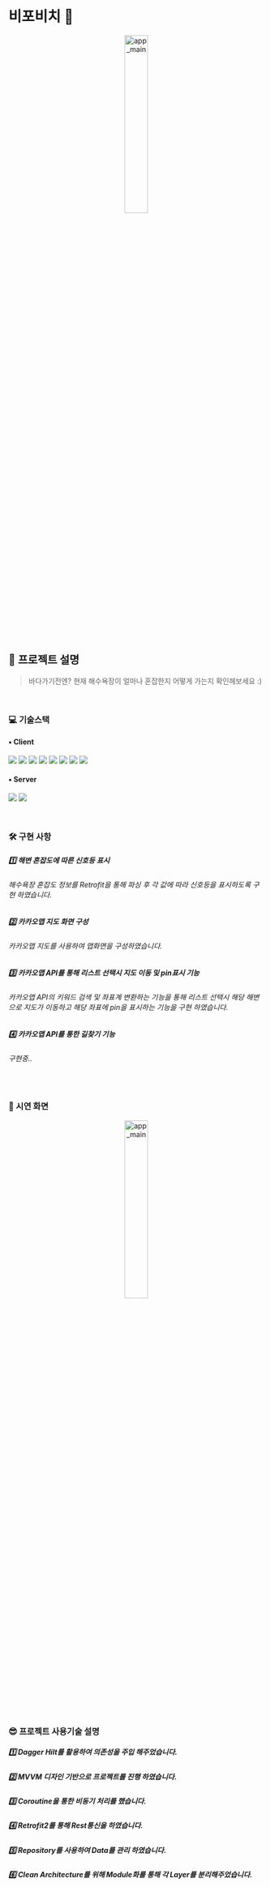 # 비포비치 🌊 

<div align="center">
 <img width="30%" alt="app_main" src="https://user-images.githubusercontent.com/65700842/200157256-b64cba2c-dd60-4dc8-814f-7347e2ab9a75.png">
</div>

<br>

## 🤔 프로젝트 설명

> 바다가기전엔? 현재 해수욕장이 얼마나 혼잡한지 어떻게 가는지 확인헤보세요 :) 

<br>

### 💻 기술스택 
#### ▪️ Client
<p>
<img src="https://img.shields.io/badge/Anroid-3DDC84?style=for-the-badge&logo=Android&logoColor=white">
<img src="https://img.shields.io/badge/Kotlin-7F52FF?style=for-the-badge&logo=Kotlin&logoColor=white">
<img src="https://img.shields.io/badge/Retrofit2-3E4348?style=for-the-badge&logo=Square&logoColor=white">
<img src="https://img.shields.io/badge/OkHttp-3E4348?style=for-the-badge&logo=Square&logoColor=white">
<img src="https://img.shields.io/badge/MVVM-3DDC84?style=for-the-badge&logo=&logoColor=white">
<img src="https://img.shields.io/badge/Coroutine-3DDC84?style=for-the-badge&logo=&logoColor=white">
<img src="https://img.shields.io/badge/DataBinding-0F9D58?style=for-the-badge&logo=&logoColor=white">
<img src="https://img.shields.io/badge/Hilt-0F9D58?style=for-the-badge&logo=&logoColor=white">
</p>

#### ▪️ Server
<p>
<img src="https://img.shields.io/badge/OpenAPI-40AEF0?style=for-the-badge&logo=&logoColor=white">
<img src="https://img.shields.io/badge/KaKaoAPI-FFCD00?style=for-the-badge&logo=Kakao&logoColor=white">
</p>
<br>

### 🛠 구현 사항
##### 1️⃣ 해변 혼잡도에 따른 신호등 표시
###### 해수욕장 혼잡도 정보를 Retrofit을 통해 파싱 후 각 값에 따라 신호등을 표시하도록 구현 하였습니다.


##### 2️⃣ 카카오맵 지도 화면 구성
###### 카카오맵 지도를 사용하여 맵화면을 구성하였습니다.


##### 3️⃣ 카카오맵 API를 통해 리스트 선택시 지도 이동 및 pin표시 기능 
###### 카카오맵 API의 키워드 검색 및 좌표계 변환하는 기능을 통해 리스트 선택시 해당 해변으로 지도가 이동하고 해당 좌표에 pin을 표시하는 기능을 구현 하였습니다.


##### 4️⃣ 카카오맵 API를 통한 길찾기 기능
###### 구현중..


<br>

### 🎥 시연 화면
<div align="center">
 <img width="30%" alt="app_main" src="https://user-images.githubusercontent.com/65700842/208002575-05f47bc5-f16f-4756-a4c7-34d80e3f851c.gif">
</div>


### 😎 프로젝트 사용기술 설명
##### 1️⃣ Dagger Hilt를 활용하여 의존성을 주입 해주었습니다.
##### 2️⃣ MVVM 디자인 기반으로 프로젝트를 진행 하였습니다.
##### 3️⃣ Coroutine을 통한 비동기 처리를 했습니다.
##### 4️⃣ Retrofit2를 통해 Rest통신을 하였습니다.
##### 5️⃣ Repository를 사용하여 Data를 관리 하였습니다.
##### 6️⃣ Clean Architecture를 위해 Module화를 통해 각 Layer를 분리해주었습니다.

